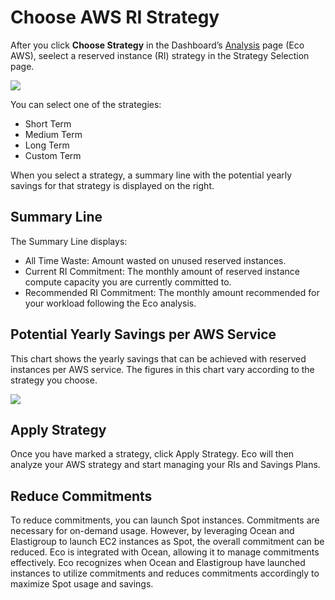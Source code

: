# Choose AWS RI Strategy

After you click **Choose Strategy** in the Dashboard’s [Analysis](eco/tutorials/review-ri-spending-analysis) page (Eco AWS), seelect a reserved instance (RI) strategy in the Strategy Selection page.

<img src="/eco/_media/tutorials-choose-strategy-01.png" />

You can select one of the strategies:

- Short Term
- Medium Term
- Long Term
- Custom Term

When you select a strategy, a summary line with the potential yearly savings for that strategy is displayed on the right.

## Summary Line

The Summary Line displays:

- All Time Waste: Amount wasted on unused reserved instances.
- Current RI Commitment: The monthly amount of reserved instance compute capacity you are currently committed to.
- Recommended RI Commitment: The monthly amount recommended for your workload following the Eco analysis.

## Potential Yearly Savings per AWS Service

This chart shows the yearly savings that can be achieved with reserved instances per AWS service. The figures in this chart vary according to the strategy you choose.

<img src="/eco/_media/tutorials-choose-strategy-02.png" />

## Apply Strategy

Once you have marked a strategy, click Apply Strategy. Eco will then analyze your AWS strategy and start managing your RIs and Savings Plans.

## Reduce Commitments

To reduce commitments, you can launch Spot instances. Commitments are necessary for on-demand usage. However, by leveraging Ocean and Elastigroup to launch EC2 instances as Spot, the overall commitment can be reduced. Eco is integrated with Ocean, allowing it to manage commitments effectively. Eco recognizes when Ocean and Elastigroup have launched instances to utilize commitments and reduces commitments accordingly to maximize Spot usage and savings.
